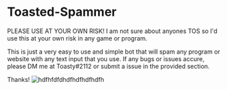 # Toasted-Spammer

PLEASE USE AT YOUR OWN RISK!
I am not sure about anyones TOS so I'd use this at your own risk in any game or program. 

This is just a very easy to use and simple bot that will spam any program or website with any text input that you use. If any bugs or issues accure, please DM me at Toasty#2112 or submit a issue in the provided section. 

Thanks!
![hdfhfdfdhdfhdfhdfhdfh](https://user-images.githubusercontent.com/65846161/149847861-25884ae1-1bb7-423b-a5db-c68d9dbe2e2e.PNG)
